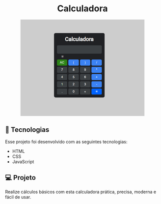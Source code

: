 <h1 align="center">Calculadora</h1>

<p align="center">
  <img alt="Calculadora" src="./assets/image/capa.png" width="80%">
</p>

## 🚀 Tecnologias

Esse projeto foi desenvolvido com as seguintes tecnologias:

- HTML
- CSS
- JavaScript

## 💻 Projeto

Realize cálculos básicos com esta calculadora prática, precisa, moderna e fácil de usar.
